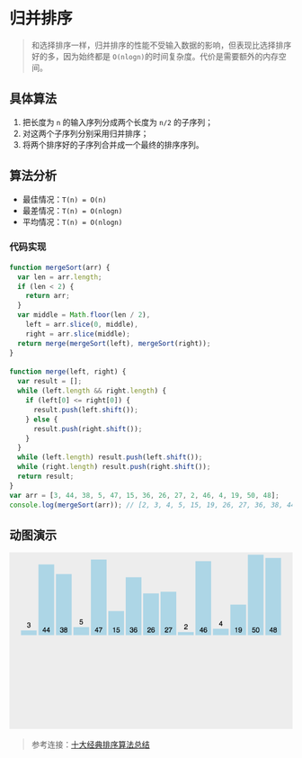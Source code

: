 # 归并排序

> 和选择排序一样，归并排序的性能不受输入数据的影响，但表现比选择排序好的多，因为始终都是 `O(nlogn)`的时间复杂度。代价是需要额外的内存空间。

## 具体算法

1. 把长度为 `n` 的输入序列分成两个长度为 `n/2` 的子序列；
2. 对这两个子序列分别采用归并排序；
3. 将两个排序好的子序列合并成一个最终的排序序列。

## 算法分析

- 最佳情况：`T(n) = O(n)`
- 最差情况：`T(n) = O(nlogn)`
- 平均情况：`T(n) = O(nlogn)`

### 代码实现

```js
function mergeSort(arr) {
  var len = arr.length;
  if (len < 2) {
    return arr;
  }
  var middle = Math.floor(len / 2),
    left = arr.slice(0, middle),
    right = arr.slice(middle);
  return merge(mergeSort(left), mergeSort(right));
}

function merge(left, right) {
  var result = [];
  while (left.length && right.length) {
    if (left[0] <= right[0]) {
      result.push(left.shift());
    } else {
      result.push(right.shift());
    }
  }
  while (left.length) result.push(left.shift());
  while (right.length) result.push(right.shift());
  return result;
}
var arr = [3, 44, 38, 5, 47, 15, 36, 26, 27, 2, 46, 4, 19, 50, 48];
console.log(mergeSort(arr)); // [2, 3, 4, 5, 15, 19, 26, 27, 36, 38, 44, 46, 47, 48, 50]
```

## 动图演示

![](/assets/Algorithm/sort/merge_sort)

> 参考连接：[十大经典排序算法总结](https://juejin.im/post/57dcd394a22b9d00610c5ec8#heading-34)
